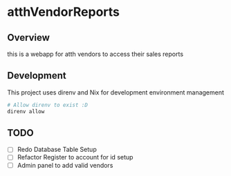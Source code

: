 # atthVendorReports
## Overview
this is a webapp for atth vendors to access their sales reports

## Development
This project uses direnv and Nix for development environment management
```sh
# Allow direnv to exist :D
direnv allow
```

## TODO
- [ ] Redo Database Table Setup
- [ ] Refactor Register to account for id setup
- [ ] Admin panel to add valid vendors